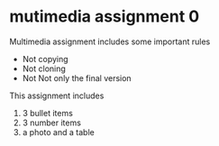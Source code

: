 # mutimedia assignment 0
Multimedia assignment includes some important rules
* Not copying
* Not cloning
* Not Not only the final version

This assignment includes
1. 3 bullet items
2. 3 number items
3. a photo and a table

